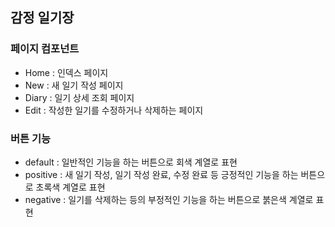 ## 감정 일기장

### 페이지 컴포넌트
- Home : 인덱스 페이지
- New : 새 일기 작성 페이지
- Diary : 일기 상세 조회 페이지
- Edit : 작성한 일기를 수정하거나 삭제하는 페이지

### 버튼 기능
- default : 일반적인 기능을 하는 버튼으로 회색 계열로 표현
- positive : 새 일기 작성, 일기 작성 완료, 수정 완료 등 긍정적인 기능을 하는 버튼으로 초록색 계열로 표현
- negative : 일기를 삭제하는 등의 부정적인 기능을 하는 버튼으로 붉은색 계열로 표현